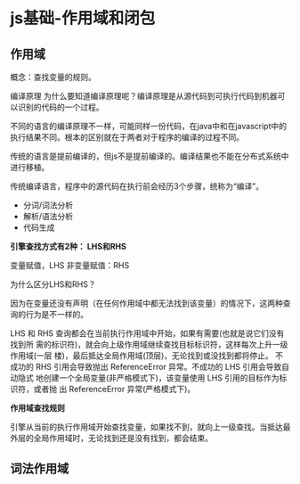 # js基础-作用域和闭包

## 作用域

概念：查找变量的规则。

编译原理
为什么要知道编译原理呢？编译原理是从源代码到可执行代码到机器可以识别的代码的一个过程。

不同的语言的编译原理不一样，可能同样一份代码，在java中和在javascript中的执行结果不同。根本的区别就在于两者对于程序的编译的过程不同。

传统的语言是提前编译的，但js不是提前编译的。编译结果也不能在分布式系统中进行移植。

传统编译语言，程序中的源代码在执行前会经历3个步骤，统称为“编译”。

- 分词/词法分析
- 解析/语法分析
- 代码生成

**引擎查找方式有2种： LHS和RHS**

变量赋值，LHS
非变量赋值：RHS

为什么区分LHS和RHS？

因为在变量还没有声明（在任何作用域中都无法找到该变量）的情况下，这两种查询的行为是不一样的。

LHS 和 RHS 查询都会在当前执行作用域中开始，如果有需要(也就是说它们没有找到所 需的标识符)，就会向上级作用域继续查找目标标识符，这样每次上升一级作用域(一层 楼)，最后抵达全局作用域(顶层)，无论找到或没找到都将停止。
不成功的 RHS 引用会导致抛出 ReferenceError 异常。不成功的 LHS 引用会导致自动隐式 地创建一个全局变量(非严格模式下)，该变量使用 LHS 引用的目标作为标识符，或者抛 出 ReferenceError 异常(严格模式下)。

**作用域查找规则**

引擎从当前的执行作用域开始查找变量，如果找不到，就向上一级查找。当抵达最外层的全局作用域时，无论找到还是没有找到，都会结束。

## 词法作用域
